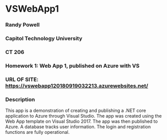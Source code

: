 # VSWebApp1
### Randy Powell
### Capitol Technology University
### CT 206
### Homework 1: Web App 1, published on Azure with VS
### URL OF SITE: https://vswebapp120180919032213.azurewebsites.net/

### Description
This app is a demonstration of creating and publishing a .NET core application to Azure through Visual Studio.
The app was created using the Web App template on Visual Studio 2017. The app was then published to Azure.
A database tracks user information. The login and registration functions are fully operational.
